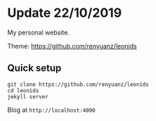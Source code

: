 # Update 22/10/2019

My personal website. 

Theme: https://github.com/renyuanz/leonids


## Quick setup

```
git clone https://github.com/renyuanz/leonids
cd leonids
jekyll server
```

Blog at `http://localhost:4000` 

